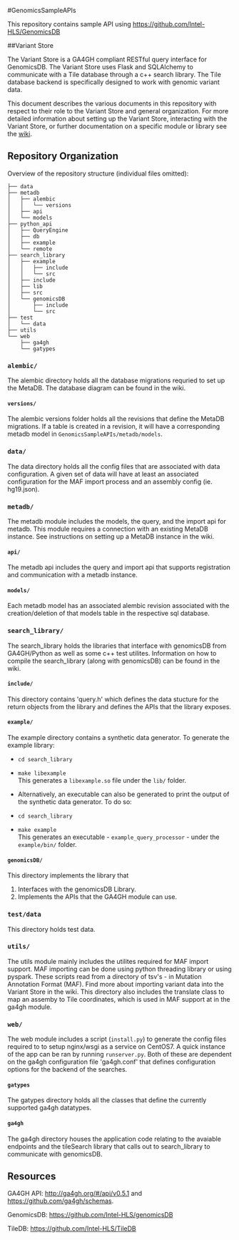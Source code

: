 #GenomicsSampleAPIs

This repository contains sample API using https://github.com/Intel-HLS/GenomicsDB

##Variant Store

The Variant Store is a GA4GH compliant RESTful query interface for GenomicsDB. The Variant Store uses Flask and SQLAlchemy to communicate with a Tile database through a c++ search library. The Tile database backend is specifically designed to work with genomic variant data. 

This document describes the various documents in this repository with respect to their role to the Variant Store and general organization. For more detailed information about setting up the Variant Store, interacting with the Variant Store, or further documentation on a specific module or library see the [wiki](https://github.com/Intel-HLS/GenomicsSampleAPIs/wiki).

## Repository Organization

Overview of the repository structure (individual files omitted):

```
├── data
├── metadb
│   ├── alembic
│   │   └── versions
│   ├── api
│   └── models
├── python_api
│   ├── QueryEngine
│   ├── db
│   ├── example
│   └── remote
├── search_library
│   ├── example
│   │   ├── include
│   │   └── src
│   ├── include
│   ├── lib
│   ├── src
│   └── genomicsDB
│       ├── include
│       └── src
├── test
│   └── data
├── utils
└── web
    ├── ga4gh
    └── gatypes
```

### `alembic/`
The alembic directory holds all the database migrations requried to set up the MetaDB. The database diagram can be found in the wiki.

#### `versions/`
The alembic versions folder holds all the revisions that define the MetaDB migrations. If a table is created in a revision, it will have a corresponding metadb model in `GenomicsSampleAPIs/metadb/models`.

### `data/`
The data directory holds all the config files that are associated with data configuration. A given set of data will have at least an associated configuration for the MAF import process and an assembly config (ie. hg19.json). 

### `metadb/`
The metadb module includes the models, the query, and the import api for metadb. This module requires a connection with an existing MetaDB instance. See instructions on setting up a MetaDB instance in the wiki.

#### `api/`
The metadb api includes the query and import api that supports registration and communication with a metadb instance.

#### `models/`
Each metadb model has an associated alembic revision associated with the creation/deletion of that models table in the respective sql database. 

### `search_library/`
The search_library holds the libraries that interface with genomicsDB from GA4GH/Python as well as some c++ test utilites. Information on how to compile the search_library (along with genomicsDB) can be found in the wiki.

#### `include/`
This directory contains 'query.h' which defines the data stucture for the return objects from the library and defines the APIs that the library exposes.  

#### `example/`  
The example directory contains a synthetic data generator. To generate the example library:  
  *  `cd search_library`         
  *  `make libexample`  
  This generates a `libexample.so` file under the `lib/` folder.  
  
*  Alternatively, an executable can also be generated to print the output of the synthetic data generator. To do so:  
  *  `cd search_library`  
  *  `make example`  
  This generates an executable - `example_query_processor` - under the `example/bin/` folder.  
  
#### `genomicsDB/`  
This directory implements the library that  
   1.  Interfaces with the genomicsDB Library.  
   2.  Implements the APIs that the GA4GH module can use.  

### `test/data`
This directory holds test data.

### `utils/`
The utils module mainly includes the utilites required for MAF import support. MAF importing can be done using python threading library or using pyspark. These scripts read from a directory of tsv's - in Mutation Annotation Format (MAF). Find more about importing variant data into the Variant Store in the wiki. This directory also includes the translate class to map an assemby to Tile coordinates, which is used in MAF support at in the ga4gh module.

### `web/`
The web module includes a script (`install.py`) to generate the config files required to to setup nginx/wsgi as a service on CentOS7. A quick instance of the app can be ran by running `runserver.py`. Both of these are dependent on the ga4gh configuration file 'ga4gh.conf' that defines configuration options for the backend of the searches.

#### `gatypes`
The gatypes directory holds all the classes that define the currently supported ga4gh datatypes.

#### `ga4gh`
The ga4gh directory houses the application code relating to the avaiable endpoints and the tileSearch library that calls out to search_library to communicate with genomicsDB.

## Resources

GA4GH API: http://ga4gh.org/#/api/v0.5.1 and https://github.com/ga4gh/schemas.

GenomicsDB: https://github.com/Intel-HLS/genomicsDB

TileDB: https://github.com/Intel-HLS/TileDB
